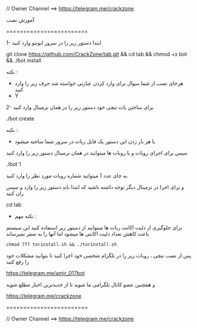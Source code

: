 // Owner Channel ==> https://telegram.me/crackzone

آموزش نصب 

========================

1- ابتدا دستور زیر را در سرور ابونتو وارد کنید

git clone https://github.com/CrackZone/tab.git && cd tab && chmod +x bot && ./bot install

نکته :

* هرجای نصب از شما سوال برای وارد کردن عبارتی خواسته شد حرف زیر را وارد کنید 
* Y

2- برای ساختن بات تبچی خود دستور زیر را در همان ترمینال وارد کنید

./bot create

نکته :

* با هر بار زدن این دستور یک فایل ربات در سرور شما ساخته میشود

سپس برای اجرای روبات و یا روبات ها میتوانید در همان ترمینال دستور زیر را وارد کنید

./bot 1

به جای عدد 1 میتوانید شماره روبات مورد نظر را وارد کنید

و برای اجرا در ترمینال دیگر توجه داشته باشید که ابتدا باید دستور زیر را وارد و سپس ران کنید

cd tab

* نکته مهم :

برای جلوگیری از دلیت اکانت ربات ها میتوانید از دستور زیر استفاده کنید
این سیستم باعث کاهش تعداد دلیت اکانتی ها میشود اما آنها را به صفر نمیرساند

```
chmod 777 torinstall.sh && ./torinstall.sh
```
پس از نصب تبچی ، روبات زیر را در تلگرام شخصی خود اجرا کنید تا بتوانید مشکلات خود را رفع کنید

https://telegram.me/amir_017bot

و همچنین عضو کانال تلگرامی ما شوید تا از جدیدترین اخبار مطلع شوید

https://telegram.me/crackzone

========================

// Owner Channel ==> https://telegram.me/crackzone



